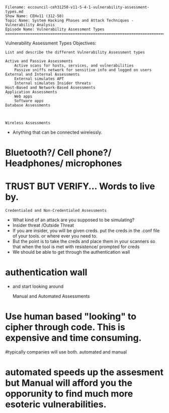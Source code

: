     Filename: eccouncil-ceh31250-v11-5-4-1-vulnerability-assessment-types.md
    Show Name: CEHv11 (312-50)
    Topic Name: System Hacking Phases and Attack Techniques - Vulnerability Analysis
    Episode Name: Vulnerability Assessment Types ================================================================================

Vulnerability Assessment Types
Objectives:

    List and describe the different Vulnerability Assessment types

    Active and Passive Assessments
        Active scans for hosts, services, and vulnerabilities
        Passive sniffs network for sensitive info and logged on users
    External and Internal Assessments
        External simulates APT
        Internal simulates Insider threats
    Host-Based and Network-Based Assessments
    Application Assessments
        Web apps
        Software apps
    Database Assessments



    Wireless Assessments

- Anything that can be connected wirelessly.
# 	Bluetooth?/ Cell phone?/ Headphones/ microphones

# TRUST BUT VERIFY... Words to live by.

    Credentialed and Non-Credentialed Assessments

- What kind of an attack are you supposed to be simulating?
- Insider threat /Outside Threat
- If you are insider, you will be given creds. put the creds in the .conf file of your tools. or where ever you need to.
- But the point is to take the creds and place them in your scanners so that when the tool is met with resistence/ prompted for creds
- We should be able to get through the authentication wall

# authentication wall

- and start looking around
    

	Manual and Automated Assessments

# Use human based "looking" to cipher through code. This is expensive and time consuming.

#typically companies will use both. automated and manual

# automated speeds up the assesment but Manual will afford you the opporunity to find much more esoteric vulnerabilities.












